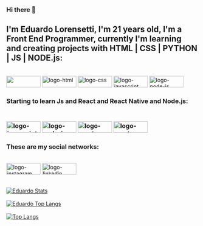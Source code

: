 ### Hi there 📝

<h2>I'm Eduardo Lorensetti, I'm 21 years old, I'm a Front End Programmer, currently I'm learning and creating projects with HTML | CSS | PYTHON | JS | NODE.js:</h2>
    <br>
    <a href="https://github.com/EduardoLorensettiLopes/project-analise-de-banco-de-dados-com-python/blob/master/main.py"><img width="90px" height="30px" src="https://img.shields.io/badge/Python-3776AB?style=for-the-badge&logo=python&logoColor=white"></a>
    <a href="https://github.com/EduardoLorensettiLopes/We-Care-Project/blob/master/index.html"><img width="90px" height="30px" src="https://img.shields.io/badge/HTML5-E34F26?style=for-the-badge&logo=html5&logoColor=white" alt="logo-html"></a>
    <a href="https://github.com/EduardoLorensettiLopes/We-Care-Project/blob/master/style.css"><img width="90px" height="30px" src="https://img.shields.io/badge/CSS3-1572B6?style=for-the-badge&logo=css3&logoColor=white" alt="logo-css" ></a>
    <a href="https://github.com/EduardoLorensettiLopes/Conversor-De-Moeda/blob/master/scripts.js"><img width="90px" height="30px" src="https://img.shields.io/badge/JavaScript-F7DF1E?style=for-the-badge&logo=javascript&logoColor=black" alt="logo-javascript"></a>
     <a href="https://github.com/EduardoLorensettiLopes/dev-club-first-project-node/blob/master/index.js"><img width="90px" height="30px" src="https://img.shields.io/badge/Node.js-43853D?style=for-the-badge&logo=node.js&logoColor=white" alt="logo-node-js"></a>
    <br>
    <h3>Starting to learn Js and React and React Native and Node.js:<h3/>
    <br>
     <a href="https://github.com/EduardoLorensettiLopes/Conversor-De-Moeda/blob/master/scripts.js"><img width="90px" height="30px" src="https://img.shields.io/badge/JavaScript-F7DF1E?style=for-the-badge&logo=javascript&logoColor=black" alt="logo-javascript"></a>
     <a href="https://github.com/EduardoLorensettiLopes/dev-club-first-project-node/blob/master/index.js"><img width="90px" height="30px" src="https://img.shields.io/badge/Node.js-43853D?style=for-the-badge&logo=node.js&logoColor=white" alt="logo-node-js"></a>
    <img width="90px" height="30px" src="https://img.shields.io/badge/React-20232A?style=for-the-badge&logo=react&logoColor=61DAFB" alt="logo-react">
    <img width="90px" height="30px" src="https://img.shields.io/badge/React_Native-20232A?style=for-the-badge&logo=react&logoColor=61DAFB" alt="logo-react-native">
    <br>
    <h3>These are my social networks:</h3>
    <br>
    <a href="https://www.instagram.com/eduu_lorenzetti/"><img width="90px" height="30px" src="https://img.shields.io/badge/Instagram-E4405F?style=for-the-badge&logo=instagram&logoColor=white"    alt="logo-instagram"></a> 
    <a href="https://www.linkedin.com/in/eduardo-lorensetti-lopes-6863481a5"><img width="90px" height="30px" src="https://img.shields.io/badge/LinkedIn-0077B5?style=for-the-badge&logo=linkedin&logoColor=white" alt="logo-linkedin"></a> 
    <br>
    <br>
    
    
[![Eduardo Stats](https://github-readme-stats.vercel.app/api?username=EduardoLorensettiLopes)](https://github.com/anuraghazra/github-readme-stats)
    <br>
    <br>
[![Eduardo Top Langs](https://github-readme-stats.vercel.app/api/top-langs/?username=EduardoLorensettiLopes)](https://github.com/anuraghazra/github-readme-stats)
    <br>
    <br>
[![Top Langs](https://github-readme-stats.vercel.app/api/top-langs/?username=EduardoLorensettiLopes&layout=compact)](https://github.com/anuraghazra/github-readme-stats)
  
  
    
    
    
